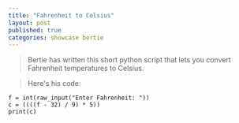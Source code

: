 ```yaml
---
title: "Fahrenheit to Celsius"
layout: post
published: true
categories: showcase bertie
---
```


> Bertie has written this short python script that lets you convert Fahrenheit temperatures to Celsius.

> Here's his code:

    f = int(raw_input("Enter Fahrenheit: "))
    c = ((((f - 32) / 9) * 5))
    print(c)
